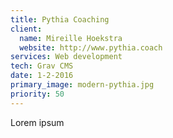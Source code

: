 ```yaml
---
title: Pythia Coaching
client:
  name: Mireille Hoekstra
  website: http://www.pythia.coach
services: Web development
tech: Grav CMS
date: 1-2-2016
primary_image: modern-pythia.jpg
priority: 50
---
```


Lorem ipsum
